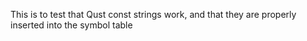 This is to test that Qust const strings work, and that they are properly inserted into the symbol table